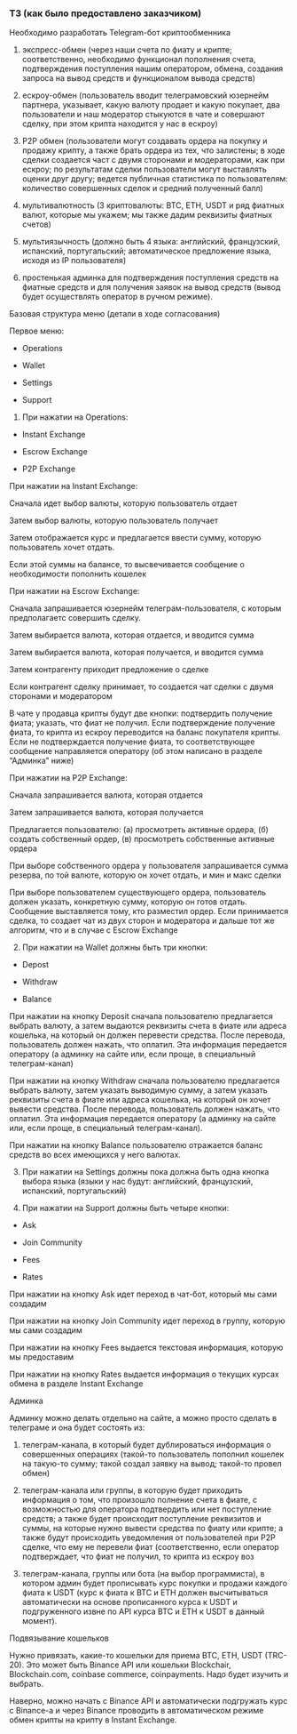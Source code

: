 ### ТЗ (как было предоставлено заказчиком)

Необходимо разработать Telegram-бот криптообменника

1) экспресс-обмен (через наши счета по фиату и крипте; соответственно, необходимо функционал пополнения счета, подтверждения поступления нашим оператором, обмена, создания запроса на вывод средств и функционалом вывода средств)

2) ескроу-обмен (пользователь вводит телеграмовский юзернейм партнера, указывает, какую валюту продает и какую покупает, два пользователи и наш модератор стыкуются в чате и совершают сделку, при этом крипта находится у нас в ескроу)

3) P2P обмен (пользователи могут создавать ордера на покупку и продажу крипту, а также брать ордера из тех, что залистены; в ходе сделки создается част с двумя сторонами и модераторами, как при ескроу; по результатам сделки пользователи могут выставлять оценки друг другу; ведется публичная статистика по пользователям: количество совершенных сделок и средний полученный балл)

4) мультивалютность (3 криптовалюты: BTC, ETH, USDT и ряд фиатных валют, которые мы укажем; мы также дадим реквизиты фиатных счетов)

5) мультиязычность (должно быть 4 языка: английский, французский, испанский, португальский; автоматическое предложение языка, исходя из IP пользователя)

6) простенькая админка для подтверждения поступления средств на фиатные средств и для получения заявок на вывод средств (вывод будет осуществлять оператор в ручном режиме).



Базовая структура меню (детали в ходе согласования)


Первое меню:

- Operations

- Wallet

- Settings

- Support


1. При нажатии на Operations:

- Instant Exchange

- Escrow Exchange

- P2P Exchange


При нажатии на Instant Exchange:

Сначала идет выбор валюты, которую пользователь отдает

Затем выбор валюты, которую пользователь получает

Затем отображается курс и предлагается ввести сумму, которую пользователь хочет отдать.

Если этой суммы на балансе, то высвечивается сообщение о необходимости пополнить кошелек


При нажатии на Escrow Exchange:

Cначала запрашивается юзернейм телеграм-пользователя, с которым предполагаетс совершить сделку.

Затем выбирается валюта, которая отдается, и вводится сумма

Затем выбирается валюта, которая получается, и вводится сумма

Затем контрагенту приходит предложение о сделке

Если контрагент сделку принимает, то создается чат сделки с двумя сторонами и модератором

В чате у продавца крипты будут две кнопки: подтвердить получение фиата; указать, что фиат не получил. Если подтверждение получение фиата, то крипта из ескроу переводится на баланс покупателя крипты. Если не подтверждается получение фиата, то соответствующее сообщение направляется оператору (об этом написано в разделе “Админка” ниже)


При нажатии на P2P Exchange:

Сначала запрашивается валюта, которая отдается

Затем запрашивается валюта, которая получается

Предлагается пользователю: (а) просмотреть активные ордера, (б) создать собственный ордер, (в) просмотреть собственные активные ордера

При выборе собственного ордера у пользователя запрашивается сумма резерва, по той валюте, которую он хочет отдать, и мин и макс сделки

При выборе пользователем существующего ордера, пользователь должен указать, конкретную сумму, которую он готов отдать. Сообщение выставляется тому, кто разместил ордер. Если принимается сделка, то создает чат из двух сторон и модератора и дальше тот же алгоритм, что и в случае с Escrow Exchange


2. При нажатии на Wallet должны быть три кнопки:

- Depost

- Withdraw

- Balance


При нажатии на кнопку Deposit сначала пользователю предлагается выбрать валюту, а затем выдаются реквизиты счета в фиате или адреса кошелька, на который он должен перевести средства. После перевода, пользователь должен нажать, что оплатил. Эта информация передается оператору (а админку на сайте или, если проще, в специальный телеграм-канал)


При нажатии на кнопку Withdraw  сначала пользователю предлагается выбрать валюту, затем указать выводимую сумму, а затем указать реквизиты счета в фиате или адреса кошелька, на который он хочет вывести средства. После перевода, пользователь должен нажать, что оплатил. Эта информация передается оператору (а админку на сайте или, если проще, в специальный телеграм-канал).


При нажатии на кнопку Balance пользователю отражается баланс средств во всех имеющихся у него валютах.


3. При нажатии на Settings должны пока должна быть одна кнопка выбора языка (языки у нас будут: английский, французский, испанский, португальский)



4. При нажатии на Support должны быть четыре кнопки:

- Ask

- Join Community

- Fees

- Rates


При нажатии на кнопку Ask идет переход в чат-бот, который мы сами создадим

При нажатии на кнопку Join Community идет переход в группу, которую мы сами создадим

При нажатии на кнопку Fees выдается текстовая информация, которую мы предоставим

При нажатии на кнопку Rates выдается информация о текущих курсах обмена в разделе Instant Exchange



Админка


Админку можно делать отдельно на сайте, а можно просто сделать в телеграме и она будет состоять из:

1) телеграм-канала, в который будет дублироваться информация о совершенных операциях (такой-то пользователь пополнил кошелек на такую-то сумму; такой создал заявку на вывод; такой-то провел обмен)

2) телеграм-канала или группы, в которую будет приходить информация о том, что произошло полнение счета в фиате, с возможностью для оператора подтвердить или нет поступление средств; а также будет происходит поступление реквизитов и суммы, на которые нужно вывести средства по фиату или крипте; а также будут происходить уведомления от пользователей при P2P сделке, что ему не перевели фиат (соответственно, если оператор подтверждает, что фиат не получил, то крипта из ескроу воз

3) телеграм-канала, группы или бота (на выбор программиста), в котором админ будет прописывать курс покупки и продажи каждого фиата к USDT (курс к фиата к BTC и ETH должен высчитываться автоматически на основе прописанного курса к USDT и подгруженного извне по API курса BTC и ETH к USDT в данный момент).


Подвязывание кошельков


Нужно привязать, какие-то кошельки для приема BTC, ETH, USDT (TRC-20). Это может быть Binance API или кошельки Blockchair, Blockchain.com, coinbase commerce, coinpayments. Надо будет изучить и выбрать.

Наверно, можно начать с Binance API и автоматически подгружать курс с Binance-а и через Binance проводить в автоматическом режиме обмен крипты на крипту в Instant Exchange.